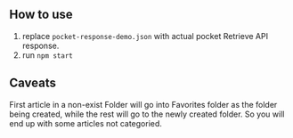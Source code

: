 ## How to use

1. replace `pocket-response-demo.json` with actual pocket Retrieve API response.
2. run `npm start`

## Caveats
First article in a non-exist Folder will go into Favorites folder as the folder being created, while the rest will go to the newly created folder. So you will end up with some articles not categoried.
